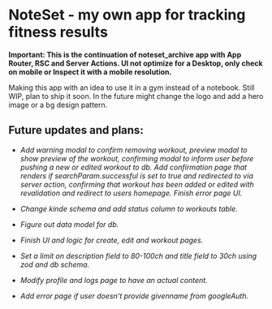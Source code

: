 # NoteSet - my own app for tracking fitness results

**Important: This is the continuation of noteset_archive app with App Router, RSC and Server Actions. UI not optimize for a Desktop, only check on mobile or Inspect it with a mobile resolution.**

Making this app with an idea to use it in a gym instead of a notebook. Still WIP, plan to ship it soon. In the future might change the logo and add a hero image or a bg design pattern.

## Future updates and plans:

- _Add warning modal to confirm removing workout, preview modal to show preview of the workout, confirming modal to inform user before pushing a new or edited workout to db. Add confirmation page that renders if searchParam.successful is set to true and redirected to via server action, confirming that workout has been added or edited with revalidation and redirect to users homepage. Finish error page UI._

- _Change kinde schema and add status column to workouts table._

- _Figure out data model for db._

- _Finish UI and logic for create, edit and workout pages._

- _Set a limit on description field to 80-100ch and title field to 30ch using zod and db schema._

- _Modify profile and logs page to have an actual content._

- _Add error page if user doesn't provide givenname from googleAuth._
